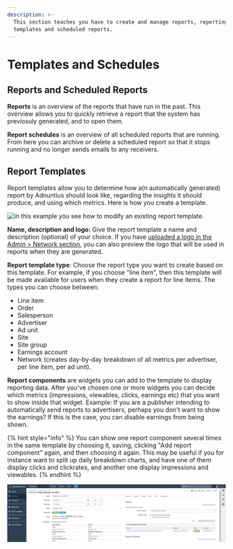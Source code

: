 ```yaml
---
description: >-
  This section teaches you have to create and manage reports, reporting
  templates and scheduled reports.
---
```


# Templates and Schedules

## **Reports and Scheduled Reports**

**Reports** is an overview of the reports that have run in the past. This overview allows you to quickly retrieve a report that the system has previosuly generated, and to open them. 

**Report schedules** is an overview of all scheduled reports that are running. From here you can archive or delete a scheduled report so that it stops running and no longer sends emails to any receivers. 

## **Report Templates**

Report templates allow you to determine how a\(n automatically generated\) report by Adnuntius should look like, regarding the insights it should produce, and using which metrics. Here is how you create a template.

![in this example you see how to modify an existing report template.](../../../.gitbook/assets/202003-report-templates.gif)

**Name, description and logo:** Give the report template a name and description \(optional\) of your choice. If you have [uploaded a logo in the Admin &gt; Network section](../admin/network.md), you can also preview the logo that will be used in reports when they are generated. 

**Report template type**: Choose the report type you want to create based on this template. For example, if you choose "line item", then this template will be made available for users when they create a report for line items. The types you can choose between: 

* Line item
* Order
* Salesperson
* Advertiser
* Ad unit
* Site
* Site group
* Earnings account
* Network \(creates day-by-day breakdown of all metrics per advertiser, per line item, per ad unit\).

**Report components** are widgets you can add to the template to display reporting data. After you've chosen one or more widgets you can decide which metrics \(impressions, viewables, clicks, earnings etc\) that you want to show inside that widget. Example: If you are a publisher intending to automatically send reports to advertisers, perhaps you don't want to show the earnings? If this is the case, you can disable earnings from being shown.

{% hint style="info" %}
You can show one report component several times in the same template by choosing it, saving, clicking "Add report component" again, and then choosing it again. This may be useful if you for instance want to split up daily breakdown charts, and have one of them display clicks and clickrates, and another one display impressions and viewables. 
{% endhint %}

![Once a template is created you can generate a \(scheduled\) report from for instance a line item.](../../../.gitbook/assets/202003-report-template-line-item-example.png)

